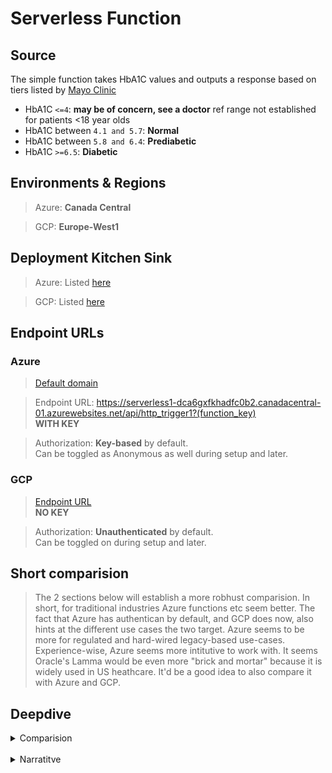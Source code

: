 # Serverless Function

## Source

The simple function takes HbA1C values and outputs a response based on tiers listed by [Mayo Clinic](https://www.mayocliniclabs.com/api/sitecore/TestCatalog/DownloadTestCatalog?testId=610441)

- HbA1C `<=4`: **may be of concern, see a doctor** ref range not established for patients <18 year olds
- HbA1C between `4.1 and 5.7`: **Normal**
- HbA1C between `5.8 and 6.4`: **Prediabetic**
- HbA1C `>=6.5`: **Diabetic**

## Environments & Regions

> Azure: **Canada Central**

> GCP: **Europe-West1**

## Deployment Kitchen Sink

> Azure: Listed [here](https://github.com/briggsprashar/504_serverless_function/blob/main/Azure/azure.md)

> GCP: Listed [here](https://github.com/briggsprashar/504_serverless_function/blob/main/GCP/gcp.md)

## Endpoint URLs

### Azure

> [Default domain](https://serverless1-dca6gxfkhadfc0b2.canadacentral-01.azurewebsites.net/)

> Endpoint URL: https://serverless1-dca6gxfkhadfc0b2.canadacentral-01.azurewebsites.net/api/http_trigger1?(function_key) 
<br /> **WITH KEY**

> Authorization: **Key-based** by default. <br />Can be toggled as Anonymous as well during setup and later.

### GCP

> [Endpoint URL](https://serverless1-970719512702.europe-west1.run.app) <br /> **NO KEY**

> Authorization: **Unauthenticated** by default. <br />Can be toggled on during setup and later.

## Short comparision

> The 2 sections below will establish a more robhust comparision. In short, for traditional industries Azure functions etc seem better. The fact that Azure has authentican by default, and GCP does now, also hints at the different use cases the two target. Azure seems to be more for regulated and hard-wired legacy-based use-cases. Experience-wise, Azure seems more intitutive to work with. It seems Oracle's Lamma would be even more "brick and mortar" because it is widely used in US heathcare. It'd be a good idea to also compare it with Azure and GCP.

## Deepdive

<details>
<summary>Comparision</summary>

<br />

> Credit: Got most of the content in the table below from an LLM to better understand the differences bewteen Azure and GCP.

| Feature                | GCP (Cloud Functions)                  | Azure Functions                          |
|------------------------|----------------------------------------|------------------------------------------|
| **Execution Model**        | Stateless, auto-scaled (Automatically spins up instances per request, ensuring simplicity and isolation.)                | Stateless, Durable Functions (for workflow orchestration and maintaining state)   |
| **Language Support**       | Node.js, Python, Go, Java, .NET, Ruby, PHP (many popular ones here)| C#, JavaScript, Java, Python, PowerShell, TypeScript, F#, custom (Mostly support Microsoft developers)|
| **Deployment Tools**       | gcloud CLI, Console, Cloud Build  (designed for straightforward cloud-native deployments.) | Visual Studio, VS Code, Azure CLI, DevOps, GitHub Actions ( integrates tightly with Microsoft tooling.)|
| **Triggers** | HTTP, Pub/Sub, Cloud Storage (primarily event-driven via GCP services)| HTTP, Event Grid, Timer, Storage, others (tight integrations with MSFT tooling)|
| **State Management**       | Stateless only                          | Durable Functions orchestration and state|
| **Cold Start Optimization**| Simplicity prioritized, less optimized  | Premium Plans enable **pre-warming**         |
| **Integration Approach**   | Manual via code                         | **Declarative bindings**, configuration      |
| **Unique Strength** | Minimalistic, HTTP-native, rapid dev (ideal for lightweight microservices) | State orchestration & MS ecosystem (builtin) |
| **Code Editor** | Web inline editor in console & Cloud Shell Editor (VS Code based) | VS Code, Visual Studio, Azure Portal editor, browser UI|
| **Testing**  | Local unit tests possible, emulator, manual HTTP tests via UI/CLI | Local test with VS Code, Azure CLI, Azure Function Core Tools |
| **Deployment** | Thru gcloud CLI, Cloud Console, Cloud Build pipelines, GitHub Actions | Visual Studio, VS Code, Azure CLI, DevOps, GitHub Actions|
| **Autosave in Editor**  | Console editor has autosave, Cloud Shell Editor supports VS Code-like autosave | VS Code/Visual Studio has autosave, browser editor supports  |
| **Logging** | Cloud Logging (Stackdriver), log viewer in console, real-time via logging API | Azure Monitor, Application Insights, log streaming in portal  |
| **Execution Model** | Stateless, auto-scaled | Stateless; Durable Functions for state|
| **Integration Approach**   | Manual via code | Declarative bindings, configuration |
| **Unique Strength**        | Minimalistic, HTTP-native, rapid dev | State orchestration, MS ecosystem integration |

</details>

<br />

<details>
 <summary>Narratitve</summary>
<br />
> Functions in GCP and Azure are both solid options for serverless computing. GCP is not that well suited for traditonal industries like education and helthcare though.

> While **GCP** is all about simplicity and speed, its "stateless" and auto-scalability is conducive more for web/mobile apps/use-cases, especially offering support for many popular programming languages, easy deployment tools like the gcloud command line and web console. But to connect GCP functions and services to other services, the codng etc will ahve to be done separately.  

> **Azure** Functions can handle more complex tasks that need to remember progress over time with special features for managing workflows supporting a wide range of triggers working really well with Microsoft’s own tools; eg. Visual Studio. Reliability in runs seems to be better in Azure.   

> Both platforms let you test your code locally, save your work automatically, and provide strong logging to track what’s happening. I did not like GCP's testing UI; clink out of the test (backlog) window and you have to start over again!. Annoying!

> For traditional sectors like healthcare and education, Azure Functions tends to be more suitable due to its strong support for stateful workflows and deep integration with Microsoft’s ecosystem, which many organizations in these sectors already use (MSFT has been around longer "first-mover advantage" and is really visible in legacy tech driven traditional industries). 
 > **Azure Strengths** inlude: managing complex workflows and orchestrating multi-step processes. These are keys for regulated environments and applications that require reliable state management and robust tooling.

> Google Cloud Functions, while simpler and excellent for lightweight, event-driven tasks, is more focused on stateless operations and web/mobile backends. As stated above, GCP may require additional custom work to handle complex workflows or integration-heavy use cases common in healthcare and education.

> Overall, Azure Functions are a richer feature set around state management, triggers, and integration tools gives it an edge for traditional sectors needing reliable, scalable, and maintainable serverless solutions.

</details>


